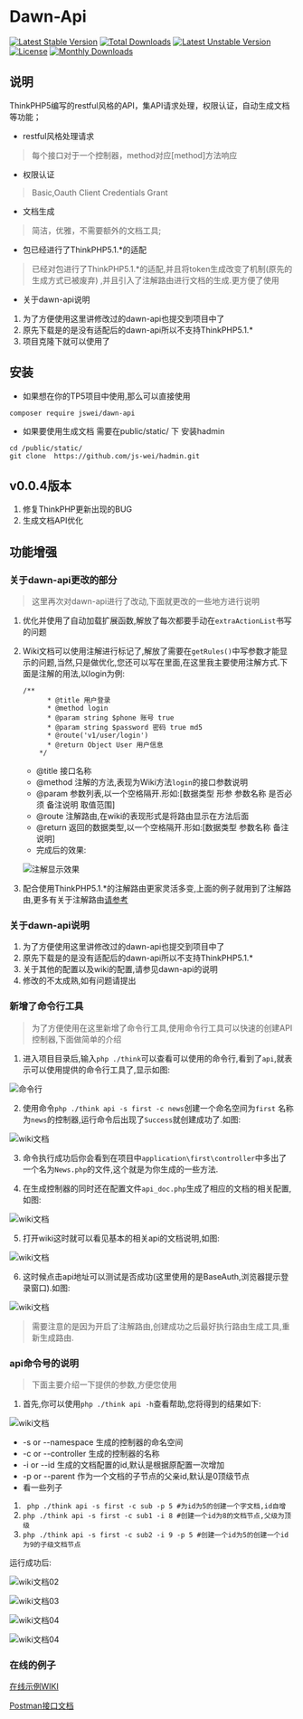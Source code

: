 Dawn-Api 
===============
[![Latest Stable Version](https://poser.pugx.org/liushoukun/dawn-api/v/stable)](https://packagist.org/packages/liushoukun/dawn-api)
[![Total Downloads](https://poser.pugx.org/liushoukun/dawn-api/downloads)](https://packagist.org/packages/liushoukun/dawn-api)
[![Latest Unstable Version](https://poser.pugx.org/liushoukun/dawn-api/v/unstable)](https://packagist.org/packages/liushoukun/dawn-api)
[![License](https://poser.pugx.org/liushoukun/dawn-api/license)](https://packagist.org/packages/liushoukun/dawn-api)
[![Monthly Downloads](https://poser.pugx.org/liushoukun/dawn-api/d/monthly)](https://packagist.org/packages/liushoukun/dawn-api)


## 说明
ThinkPHP5编写的restful风格的API，集API请求处理，权限认证，自动生成文档等功能；

 - restful风格处理请求
 > 每个接口对于一个控制器，method对应[method]方法响应

 - 权限认证
 > Basic,Oauth Client Credentials Grant
 
 - 文档生成
 > 简洁，优雅，不需要额外的文档工具;

 - 包已经进行了ThinkPHP5.1.*的适配
 > 已经对包进行了ThinkPHP5.1.*的适配,并且将token生成改变了机制(原先的生成方式已被废弃)
 ,并且引入了注解路由进行文档的生成.更方便了使用
 
 - 关于dawn-api说明
 1. 为了方便使用这里讲修改过的dawn-api也提交到项目中了
 2. 原先下载是的是没有适配后的dawn-api所以不支持ThinkPHP5.1.*
 3. 项目克隆下就可以使用了
 
## 安装
- 如果想在你的TP5项目中使用,那么可以直接使用
```
composer require jswei/dawn-api
```
- 如果要使用生成文档 需要在public/static/ 下 安装hadmin
```
cd /public/static/
git clone  https://github.com/js-wei/hadmin.git
```

## v0.0.4版本
 1. 修复ThinkPHP更新出现的BUG
 2. 生成文档API优化

## 功能增强

### 关于dawn-api更改的部分

> 这里再次对dawn-api进行了改动,下面就更改的一些地方进行说明

1. 优化并使用了自动加载扩展函数,解放了每次都要手动在`extraActionList`书写的问题
2. Wiki文档可以使用注解进行标记了,解放了需要在`getRules()`中写参数才能显示的问题,当然,只是做优化,您还可以写在里面,在这里我主要使用注解方式.下面是注解的用法,以login为例:
   
   ~~~
   /**
         * @title 用户登录
         * @method login 
         * @param string $phone 账号 true
         * @param string $password 密码 true md5
         * @route('v1/user/login')
         * @return Object User 用户信息
       */
    ~~~
    
   * @title 接口名称
   * @method 注解的方法,表现为Wiki方法`login`的接口参数说明
   * @param 参数列表,以一个空格隔开.形如:[数据类型 形参 参数名称 是否必须 备注说明 取值范围]
   * @route 注解路由,在wiki的表现形式是将路由显示在方法后面
   * @return 返回的数据类型,以一个空格隔开.形如:[数据类型 参数名称 备注说明]
   * 完成后的效果:
  
   ![注解显示效果](https://www.image.jswei.cn/dawn/login.png)

3. 配合使用ThinkPHP5.1.*的注解路由更家灵活多变,上面的例子就用到了注解路由,更多有关于注解路由[请参考](https://www.kancloud.cn/manual/thinkphp5_1/469333)

 ### 关于dawn-api说明
 
 1. 为了方便使用这里讲修改过的dawn-api也提交到项目中了
 2. 原先下载是的是没有适配后的dawn-api所以不支持ThinkPHP5.1.*
 3. 关于其他的配置以及wiki的配置,请参见dawn-api的说明
 4. 修改的不太成熟,如有问题请提出
 
 ### 新增了命令行工具
 
 >为了方便使用在这里新增了命令行工具,使用命令行工具可以快速的创建API控制器,下面做简单的介绍
 
 1. 进入项目目录后,输入`php ./think`可以查看可以使用的命令行,看到了`api`,就表示可以使用提供的命令行工具了,显示如图:
 
 ![命令行](https://www.image.jswei.cn/dawn/line01.png)
 
 2. 使用命令`php ./think api -s first -c news`创建一个命名空间为`first`
 名称为`news`的控制器,运行命令后出现了`Success`就创建成功了.如图:
 
 ![wiki文档](https://www.image.jswei.cn/dawn/line02.png)
 
 3. 命令执行成功后你会看到在项目中`application\first\controller`中多出了一个名为`News.php`的文件,这个就是为你生成的一些方法.
 
 4. 在生成控制器的同时还在配置文件`api_doc.php`生成了相应的文档的相关配置,如图:
 
 ![wiki文档](https://www.image.jswei.cn/dawn/line03.png)
 
 5. 打开wiki这时就可以看见基本的相关api的文档说明,如图:
 
 ![wiki文档](https://www.image.jswei.cn/dawn/line04.png)
 
 6. 这时候点击api地址可以测试是否成功(这里使用的是BaseAuth,浏览器提示登录窗口).如图:
 
 ![wiki文档](https://www.image.jswei.cn/dawn/line05.png)
 
 > 需要注意的是因为开启了注解路由,创建成功之后最好执行路由生成工具,重新生成路由.
 
 ### api命令号的说明
 
 > 下面主要介绍一下提供的参数,方便您使用
 
 1. 首先,你可以使用`php ./think api -h`查看帮助,您将得到的结果如下:
 
 ![wiki文档](https://www.image.jswei.cn/dawn/line06.png)
 
 * -s or --namespace 生成的控制器的命名空间
 * -c or --controller 生成的控制器的名称
 * -i or --id 生成的文档配置的id,默认是根据原配置一次增加
 * -p or --parent 作为一个文档的子节点的父亲id,默认是0顶级节点
 * 看一些列子
 
 1. ` php ./think api -s first -c sub -p 5 #为id为5的创建一个字文档,id自增`  
 2. `php ./think api -s first -c sub1 -i 8 #创建一个id为8的文档节点,父级为顶级`
 3. `php ./think api -s first -c sub2 -i 9 -p 5 #创建一个id为5的创建一个id为9的子级文档节点`
 
 运行成功后:
 
 ![wiki文档02](https://www.image.jswei.cn/dawn/line07.png)
 
 ![wiki文档03](https://www.image.jswei.cn/dawn/line08.png)
 
 ![wiki文档04](https://www.image.jswei.cn/dawn/line09.png)
 
 ![wiki文档04](https://www.image.jswei.cn/dawn/line10.png)
 
### 在线的例子

[在线示例WIKI](http://api.jswei.cn/wiki)

[Postman接口文档](https://documenter.getpostman.com/view/4206182/RW1dHKCt)
